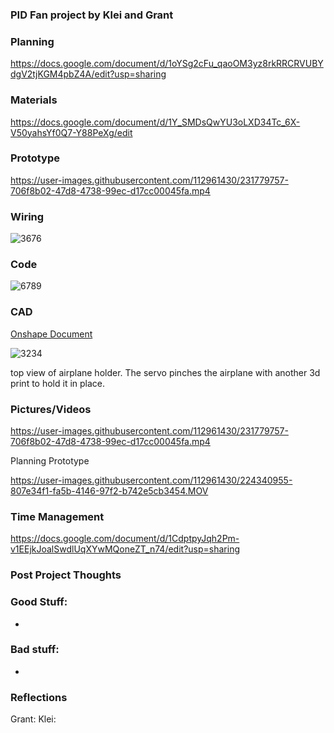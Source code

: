 ### PID Fan project by Klei and Grant

### Planning
https://docs.google.com/document/d/1oYSg2cFu_qaoOM3yz8rkRRCRVUBYdgV2tjKGM4pbZ4A/edit?usp=sharing
### Materials
https://docs.google.com/document/d/1Y_SMDsQwYU3oLXD34Tc_6X-V50yahsYf0Q7-Y88PeXg/edit

### Prototype
https://user-images.githubusercontent.com/112961430/231779757-706f8b02-47d8-4738-99ec-d17cc00045fa.mp4

### Wiring 
![3676](https://user-images.githubusercontent.com/112961430/223809378-427893e8-c7b1-4b99-b90b-6442d20fbf80.PNG)

### Code 
![6789](https://user-images.githubusercontent.com/112961430/223812342-bcbcfb7a-0a6c-4634-bf4f-a68768a1ff46.PNG)

### CAD
[Onshape Document](https://cvilleschools.onshape.com/documents/47e42486aa1f04385733a015/w/cf439275c7c100674ca82dee/e/2871b8441496d47856568721?renderMode=0&uiState=6409efdaf6606948eb77c350)

![3234](https://user-images.githubusercontent.com/112961430/222746515-05ee210f-e042-45a0-9256-c03e15a3c6b3.PNG)<figcaption>top view of airplane holder. The servo pinches the airplane with another 3d print to hold it in place. </figcaption>


### Pictures/Videos
https://user-images.githubusercontent.com/112961430/231779757-706f8b02-47d8-4738-99ec-d17cc00045fa.mp4<figcaption>Planning Prototype</figcaption>

https://user-images.githubusercontent.com/112961430/224340955-807e34f1-fa5b-4146-97f2-b742e5cb3454.MOV

### Time Management
https://docs.google.com/document/d/1CdptpyJqh2Pm-v1EEjkJoalSwdlUqXYwMQoneZT_n74/edit?usp=sharing

### Post Project Thoughts

### Good Stuff:
-

### Bad stuff:
-

### Reflections
Grant:
Klei:

